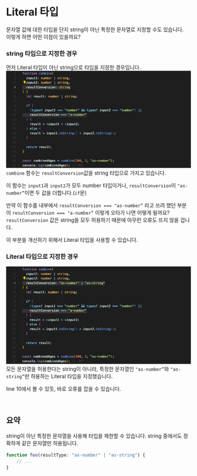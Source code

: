# Literal 타입

문자열 값에 대한 타입을 단지 string이 아닌 특정한 문자열로 지정할 수도 있습니다.  
이렇게 하면 어떤 이점이 있을까요?

### string 타입으로 지정한 경우
먼저 Literal 타입이 아닌 string으로 타입을 지정한 경우입니다.
![string 타입으로 지정한 경우](img/ts9_1.png)
`combine` 함수는 `resultConversion`값을 string 타입으로 가지고 있습니다.

이 함수는 `input1`과 `input2`가 모두 number 타입이거나, `resultConversion`이 `"as-number”`이면 두 값을 더합니다.(`if`문)

만약 이 함수를 내부에서 `resultConversion === "as-number”` 라고 쓰려 했던 부분이 `resultConversion === "a-number”` 이렇게 오타가 나면 어떻게 될까요?  
`resultConversion` 값은 string을 모두 허용하기 때문에 아무런 오류도 뜨지 않을 겁니다.

이 부분을 개선하기 위해서  Literal 타입을 사용할 수 있습니다.

### Literal 타입으로 지정한 경우
![Literal 타입으로 지정한 경우](img/ts9_2.png)
모든 문자열을 허용한다는 string이 아니라, 특정한 문자열인 `"as-number”`와 `"as-string”`만 허용하는 Literal 타입을 지정했습니다.

line 10에서 볼 수 있듯, 바로 오류를 잡을 수 있습니다.

<br/>

## 요약
string이 아닌 특정한 문자열을 사용해 타입을 제한할 수 있습니다. string 중에서도 정확하게 같은 문자열만 허용됩니다.
```typescript
function foo(resultType: "as-number" | "as-string") {
	// ...
}
```

<br/>